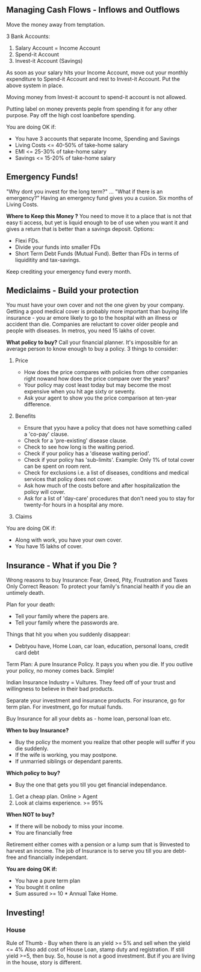 
## Managing Cash Flows - Inflows and Outflows 
Move the money away from temptation.

3 Bank Accounts: 
1. Salary Account = Income Account 
2. Spend-it Account 
3. Invest-it Account (Savings)

As soon as your salary hits your Income Account, move out your monthly expenditure to Spend-it Account and rest to Invest-it Account.
Put the above system in place. 

Moving money from Invest-it account to spend-it account is not allowed.

Putting label on money prevents peple from spending it for any other purpose. 
Pay off the high cost loanbefore spending. 

You are doing OK if: 
* You have 3 accounts that separate Income, Spending and Savings
* Living Costs <= 40-50% of take-home salary
* EMI <= 25-30% of take-home salary
* Savings <= 15-20% of take-home salary

## Emergency Funds!

"Why dont you invest for the long term?"  ... "What if there is an emergency?"
Having an emergency fund gives you a cusion.
Six months of Living Costs. 

**Where to Keep this Money ?**
You need to move it to a place that is not that easy ti access, but yet is liquid enough to be of use when you want it and gives a return that is better than a savings deposit. 
Options: 
* Flexi FDs.
* Divide your funds into smaller FDs
* Short Term Debt Funds (Mutual Fund). Better than FDs in terms of liquiditity and tax-savings. 

Keep crediting your emergency fund every month. 


## Mediclaims - Build your protection 
You must have your own cover and not the one given by your company. 
Getting a good medical cover is probably more important than buying life insurance - you ar emore likely to go to the hospital with an illness or accident than die. 
Companies are reluctant to cover older people and people with diseases. 
In metros, you need 15 lakhs of cover. 

**What policy to buy?** 
Call your financial planner. It's impossible for an average person to know enough to buy a policy.
3 things to consider: 
1. Price
    * How does the price compares with policies from other companies right nowand how does the price compare over the years? 
    * Your policy may cost least today but may become the most expensive when you hit age sixty or seventy. 
    * Ask your agent to show you the price comparison at ten-year difference.
2. Benefits
    * Ensure that yyou have a policy that does not have something called a 'co-pay' clause. 
    * Check for a 'pre-existing' disease clause.
    * Check to see  how long is the waiting period.
    * Check if your policy has a 'disease waiting period'.
    * Check if your policy has 'sub-limits'. Example: Only 1% of total cover can be spent on room rent. 
    * Check for exclusions i.e. a list of diseases, conditions and medical services that policy does not cover. 
    * Ask how much of the costs before and after hospitalization the policy will cover. 
    * Ask for a list of 'day-care' procedures that don't need you to stay for twenty-for hours in a hospital any more.
    
    
3. Claims 


You are doing OK if: 
* Along with work, you have your own cover.
* You have 15 lakhs of cover.


## Insurance - What if you Die ? 

Wrong reasons to buy Insurance: Fear, Greed, Pity, Frustration and Taxes 
Only Correct Reason: To protect your family's financial health if you die an untimely death. 

Plan for your death: 
- Tell your family where the papers are. 
- Tell your family where the passwords are. 

Things that hit you when you suddenly disappear:
- Debtyou have, Home Loan, car loan, education, personal loans, credit card debt

Term Plan: A pure Insurance Policy. It pays you when you die. If you outlive your policy, no money comes back. Simple!

Indian Insurance Industry = Vultures. They feed off of your trust and willingness to believe in their bad products. 

Separate your investment and insurance products. For insurance, go for term plan. For investment, go for mutual funds. 

Buy Insurance for all your debts as - home loan, personal loan etc.


**When to buy Insurance?**


- Buy the policy the moment you realize that other people will suffer if you die suddenly.
- If the wife is working, you may postpone. 
- If unmarried siblings or dependant parents. 

**Which policy to buy?**

- Buy the one that gets you till you get financial independance. 
1. Get a cheap plan. Online > Agent
2. Look at claims experience. >= 95%

**When NOT to buy?**

- If there will be nobody to miss your income. 
- You are financially free

Retirement either comes with a pension or a lump sum that is 9invested to harvest an income. 
The job of Insurance is to serve you till you are debt-free and financially independant. 

**You are doing OK if:**
- You have a pure term plan
- You bought it online 
- Sum assured >= 10 * Annual Take Home. 

## Investing!

### House 
Rule of Thumb - Buy when there is an yield >= 5% and sell when the yield <= 4%
Also add cost of House Loan, stamp duty and registration. If still yield >=5, then buy. 
So, house is not a good investment. But if you are living in the house, story is different. 




